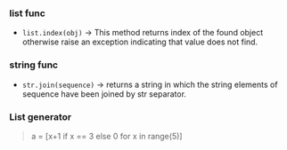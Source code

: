 ### list func
+ `list.index(obj)` -> This method returns index of the found object otherwise raise an exception indicating that value does not find.

### string func
+ `str.join(sequence)` -> returns a string in which the string elements of sequence have been joined by str separator.

### List generator
> a = [x+1 if x == 3 else 0 for x in range(5)]
